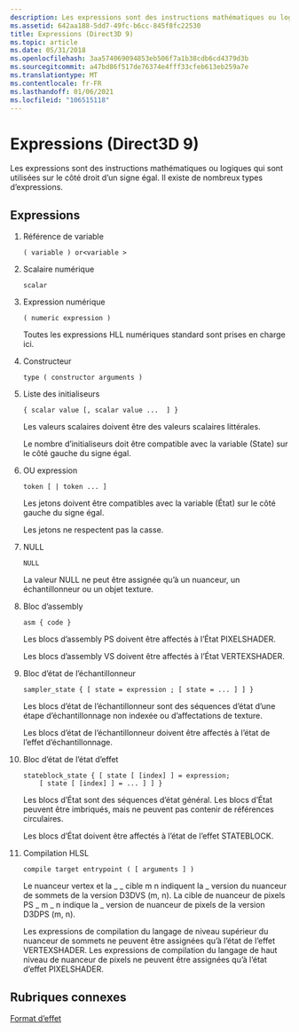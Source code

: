 ```yaml
---
description: Les expressions sont des instructions mathématiques ou logiques qui sont utilisées sur le côté droit d’un signe égal. Il existe de nombreux types d’expressions.
ms.assetid: 642aa188-5dd7-49fc-b6cc-845f8fc22530
title: Expressions (Direct3D 9)
ms.topic: article
ms.date: 05/31/2018
ms.openlocfilehash: 3aa574069094853eb506f7a1b38cdb6cd4379d3b
ms.sourcegitcommit: a47bd86f517de76374e4fff33cfeb613eb259a7e
ms.translationtype: MT
ms.contentlocale: fr-FR
ms.lasthandoff: 01/06/2021
ms.locfileid: "106515118"
---
```

# <a name="expressions-direct3d-9"></a>Expressions (Direct3D 9)

Les expressions sont des instructions mathématiques ou logiques qui sont utilisées sur le côté droit d’un signe égal. Il existe de nombreux types d’expressions.

## <a name="expressions"></a>Expressions

1.  Référence de variable
    ```
    ( variable ) or<variable >
    ```

    

2.  Scalaire numérique
    ```
    scalar 
    ```

    

3.  Expression numérique

    ```
    ( numeric expression )
    ```

    

    Toutes les expressions HLL numériques standard sont prises en charge ici.

4.  Constructeur
    ```
    type ( constructor arguments )
    ```

    

5.  Liste des initialiseurs

    ```
    { scalar value [, scalar value ...  ] }
    
    ```

    

    Les valeurs scalaires doivent être des valeurs scalaires littérales.

    Le nombre d’initialiseurs doit être compatible avec la variable (State) sur le côté gauche du signe égal.

6.  OU expression

    ```
    token [ | token ... ]
    ```

    

    Les jetons doivent être compatibles avec la variable (État) sur le côté gauche du signe égal.

    Les jetons ne respectent pas la casse.

7.  NULL

    ```
    NULL
    ```

    

    La valeur NULL ne peut être assignée qu’à un nuanceur, un échantillonneur ou un objet texture.

8.  Bloc d’assembly

    ```
    asm { code }
    ```

    

    Les blocs d’assembly PS doivent être affectés à l’État PIXELSHADER.

    Les blocs d’assembly VS doivent être affectés à l’État VERTEXSHADER.

9.  Bloc d’état de l’échantillonneur

    ```
    sampler_state { [ state = expression ; [ state = ... ] ] }
    ```

    

    Les blocs d’état de l’échantillonneur sont des séquences d’état d’une étape d’échantillonnage non indexée ou d’affectations de texture.

    Les blocs d’état de l’échantillonneur doivent être affectés à l’état de l’effet d’échantillonnage.

10. Bloc d’état de l’état d’effet

    ```
    stateblock_state { [ state [ [index] ] = expression; 
        [ state [ [index] ] = ... ] ] }
    ```

    

    Les blocs d’État sont des séquences d’état général. Les blocs d’État peuvent être imbriqués, mais ne peuvent pas contenir de références circulaires.

    Les blocs d’État doivent être affectés à l’état de l’effet STATEBLOCK.

11. Compilation HLSL

    ```
    compile target entrypoint ( [ arguments ] )
    ```

    

    Le nuanceur vertex et la \_ \_ cible m n indiquent la \_ version du nuanceur de sommets de la version D3DVS (m, n). La cible de nuanceur de pixels PS \_ m \_ n indique la \_ version de nuanceur de pixels de la version D3DPS (m, n).

    Les expressions de compilation du langage de niveau supérieur du nuanceur de sommets ne peuvent être assignées qu’à l’état de l’effet VERTEXSHADER. Les expressions de compilation du langage de haut niveau de nuanceur de pixels ne peuvent être assignées qu’à l’état d’effet PIXELSHADER.

## <a name="related-topics"></a>Rubriques connexes

<dl> <dt>

[Format d’effet](dx9-graphics-reference-effects-file-format.md)
</dt> </dl>

 

 



